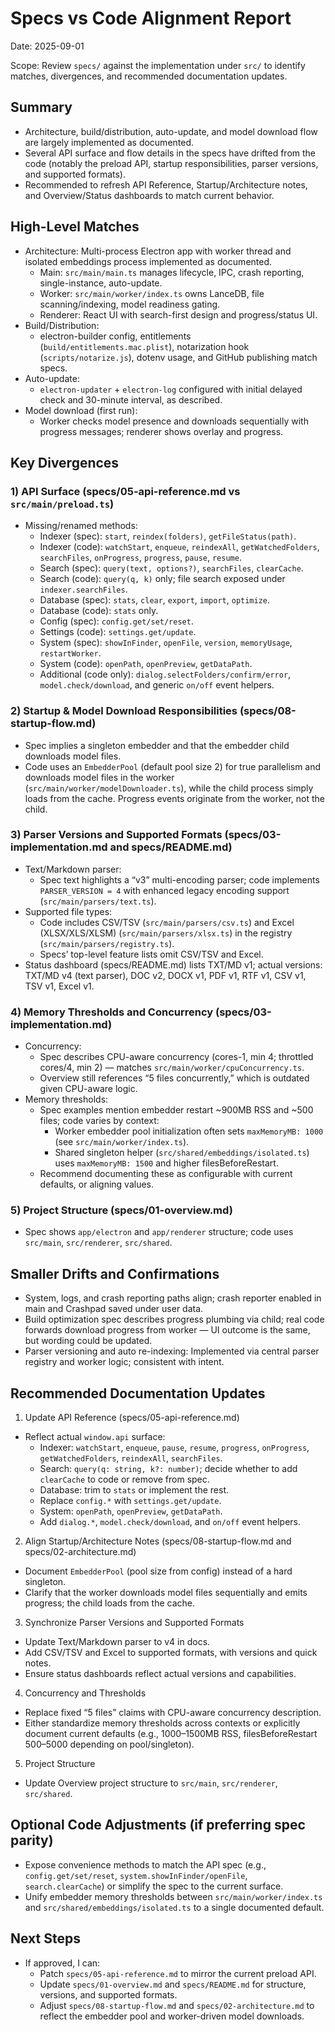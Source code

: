 # Specs vs Code Alignment Report

Date: 2025-09-01

Scope: Review `specs/` against the implementation under `src/` to identify matches, divergences, and recommended documentation updates.

## Summary

- Architecture, build/distribution, auto-update, and model download flow are largely implemented as documented.
- Several API surface and flow details in the specs have drifted from the code (notably the preload API, startup responsibilities, parser versions, and supported formats).
- Recommended to refresh API Reference, Startup/Architecture notes, and Overview/Status dashboards to match current behavior.

## High-Level Matches

- Architecture: Multi-process Electron app with worker thread and isolated embeddings process implemented as documented.
  - Main: `src/main/main.ts` manages lifecycle, IPC, crash reporting, single-instance, auto-update.
  - Worker: `src/main/worker/index.ts` owns LanceDB, file scanning/indexing, model readiness gating.
  - Renderer: React UI with search-first design and progress/status UI.
- Build/Distribution:
  - electron-builder config, entitlements (`build/entitlements.mac.plist`), notarization hook (`scripts/notarize.js`), dotenv usage, and GitHub publishing match specs.
- Auto-update:
  - `electron-updater` + `electron-log` configured with initial delayed check and 30-minute interval, as described.
- Model download (first run):
  - Worker checks model presence and downloads sequentially with progress messages; renderer shows overlay and progress.

## Key Divergences

### 1) API Surface (specs/05-api-reference.md vs `src/main/preload.ts`)

- Missing/renamed methods:
  - Indexer (spec): `start`, `reindex(folders)`, `getFileStatus(path)`.
  - Indexer (code): `watchStart`, `enqueue`, `reindexAll`, `getWatchedFolders`, `searchFiles`, `onProgress`, `progress`, `pause`, `resume`.
  - Search (spec): `query(text, options?)`, `searchFiles`, `clearCache`.
  - Search (code): `query(q, k)` only; file search exposed under `indexer.searchFiles`.
  - Database (spec): `stats`, `clear`, `export`, `import`, `optimize`.
  - Database (code): `stats` only.
  - Config (spec): `config.get/set/reset`.
  - Settings (code): `settings.get/update`.
  - System (spec): `showInFinder`, `openFile`, `version`, `memoryUsage`, `restartWorker`.
  - System (code): `openPath`, `openPreview`, `getDataPath`.
  - Additional (code only): `dialog.selectFolders/confirm/error`, `model.check/download`, and generic `on/off` event helpers.

### 2) Startup & Model Download Responsibilities (specs/08-startup-flow.md)

- Spec implies a singleton embedder and that the embedder child downloads model files.
- Code uses an `EmbedderPool` (default pool size 2) for true parallelism and downloads model files in the worker (`src/main/worker/modelDownloader.ts`), while the child process simply loads from the cache. Progress events originate from the worker, not the child.

### 3) Parser Versions and Supported Formats (specs/03-implementation.md and specs/README.md)

- Text/Markdown parser:
  - Spec text highlights a “v3” multi-encoding parser; code implements `PARSER_VERSION = 4` with enhanced legacy encoding support (`src/main/parsers/text.ts`).
- Supported file types:
  - Code includes CSV/TSV (`src/main/parsers/csv.ts`) and Excel (XLSX/XLS/XLSM) (`src/main/parsers/xlsx.ts`) in the registry (`src/main/parsers/registry.ts`).
  - Specs’ top-level feature lists omit CSV/TSV and Excel.
- Status dashboard (specs/README.md) lists TXT/MD v1; actual versions: TXT/MD v4 (text parser), DOC v2, DOCX v1, PDF v1, RTF v1, CSV v1, TSV v1, Excel v1.

### 4) Memory Thresholds and Concurrency (specs/03-implementation.md)

- Concurrency:
  - Spec describes CPU-aware concurrency (cores-1, min 4; throttled cores/4, min 2) — matches `src/main/worker/cpuConcurrency.ts`.
  - Overview still references “5 files concurrently,” which is outdated given CPU-aware logic.
- Memory thresholds:
  - Spec examples mention embedder restart ~900MB RSS and ~500 files; code varies by context:
    - Worker embedder pool initialization often sets `maxMemoryMB: 1000` (see `src/main/worker/index.ts`).
    - Shared singleton helper (`src/shared/embeddings/isolated.ts`) uses `maxMemoryMB: 1500` and higher filesBeforeRestart.
  - Recommend documenting these as configurable with current defaults, or aligning values.

### 5) Project Structure (specs/01-overview.md)

- Spec shows `app/electron` and `app/renderer` structure; code uses `src/main`, `src/renderer`, `src/shared`.

## Smaller Drifts and Confirmations

- System, logs, and crash reporting paths align; crash reporter enabled in main and Crashpad saved under user data.
- Build optimization spec describes progress plumbing via child; real code forwards download progress from worker — UI outcome is the same, but wording could be updated.
- Parser versioning and auto re-indexing: Implemented via central parser registry and worker logic; consistent with intent.

## Recommended Documentation Updates

1) Update API Reference (specs/05-api-reference.md)
- Reflect actual `window.api` surface:
  - Indexer: `watchStart`, `enqueue`, `pause`, `resume`, `progress`, `onProgress`, `getWatchedFolders`, `reindexAll`, `searchFiles`.
  - Search: `query(q: string, k?: number)`; decide whether to add `clearCache` to code or remove from spec.
  - Database: trim to `stats` or implement the rest.
  - Replace `config.*` with `settings.get/update`.
  - System: `openPath`, `openPreview`, `getDataPath`.
  - Add `dialog.*`, `model.check/download`, and `on/off` event helpers.

2) Align Startup/Architecture Notes (specs/08-startup-flow.md and specs/02-architecture.md)
- Document `EmbedderPool` (pool size from config) instead of a hard singleton.
- Clarify that the worker downloads model files sequentially and emits progress; the child loads from the cache.

3) Synchronize Parser Versions and Supported Formats
- Update Text/Markdown parser to v4 in docs.
- Add CSV/TSV and Excel to supported formats, with versions and quick notes.
- Ensure status dashboards reflect actual versions and capabilities.

4) Concurrency and Thresholds
- Replace fixed “5 files” claims with CPU-aware concurrency description.
- Either standardize memory thresholds across contexts or explicitly document current defaults (e.g., 1000–1500MB RSS, filesBeforeRestart 500–5000 depending on pool/singleton).

5) Project Structure
- Update Overview project structure to `src/main`, `src/renderer`, `src/shared`.

## Optional Code Adjustments (if preferring spec parity)

- Expose convenience methods to match the API spec (e.g., `config.get/set/reset`, `system.showInFinder/openFile`, `search.clearCache`) or simplify the spec to the current surface.
- Unify embedder memory thresholds between `src/main/worker/index.ts` and `src/shared/embeddings/isolated.ts` to a single documented default.

## Next Steps

- If approved, I can:
  - Patch `specs/05-api-reference.md` to mirror the current preload API.
  - Update `specs/01-overview.md` and `specs/README.md` for structure, versions, and supported formats.
  - Adjust `specs/08-startup-flow.md` and `specs/02-architecture.md` to reflect the embedder pool and worker-driven model downloads.

